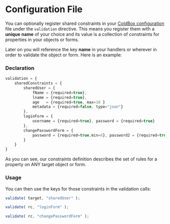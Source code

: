 # Configuration File

You can optionally register shared constraints in your [ColdBox configuration](https://github.com/ortus/cbox-validation/tree/cc7e4d96663e1732860bcea678a632286d72e87e/Configuration/README.md) file under the `validation` directive. This means you register them with a **unique** **name** of your choice and its value is a collection of constraints for properties in your objects or forms. 

Later on you will reference the key **name** in your handlers or wherever in order to validate the object or form. Here is an example:

### Declaration

```javascript
validation = {
    sharedConstraints = {
        sharedUser = {
            fName = {required=true},
            lname = {required=true},
            age   = {required=true, max=18 }
            metadata = {required=false, type="json"}
        },
        loginForm = {
            username = {required=true}, password = {required=true}
        },
        changePasswordForm = {
            password = {required=true,min=6}, password2 = {required=true, sameAs="password", min=6}
        }
    }
}
```

As you can see, our constraints definition describes the set of rules for a property on ANY target object or form.

### Usage

You can then use the keys for those constraints in the validation calls:

```javascript
validate( target, "sharedUser" );

validate( rc, "loginForm" );

validate( rc, "changePasswordForm" );
```

